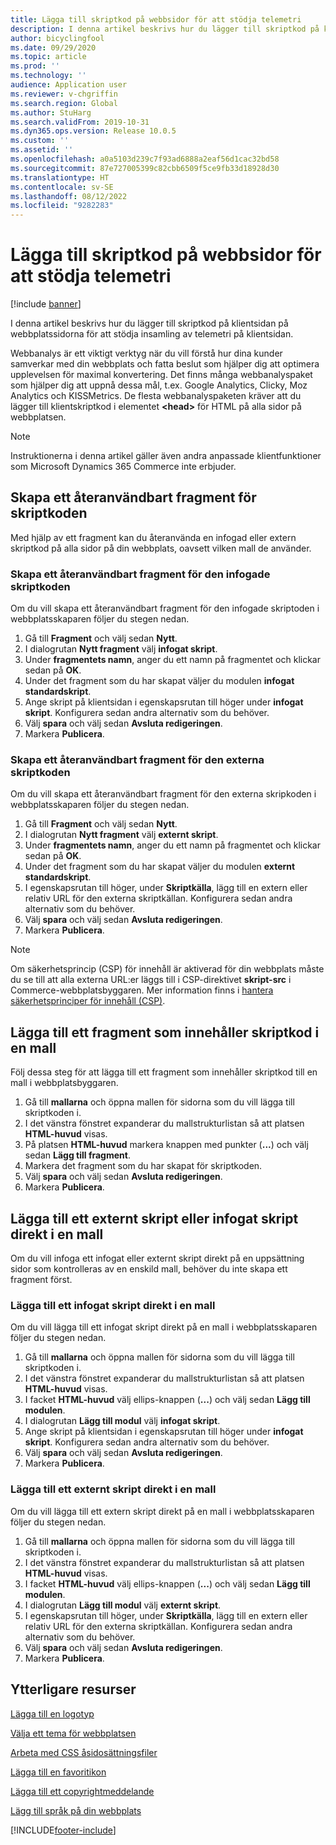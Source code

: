 ```yaml
---
title: Lägga till skriptkod på webbsidor för att stödja telemetri
description: I denna artikel beskrivs hur du lägger till skriptkod på klientsidan på webbplatssidorna för att stödja insamling av telemetri på klientsidan.
author: bicyclingfool
ms.date: 09/29/2020
ms.topic: article
ms.prod: ''
ms.technology: ''
audience: Application user
ms.reviewer: v-chgriffin
ms.search.region: Global
ms.author: StuHarg
ms.search.validFrom: 2019-10-31
ms.dyn365.ops.version: Release 10.0.5
ms.custom: ''
ms.assetid: ''
ms.openlocfilehash: a0a5103d239c7f93ad6888a2eaf56d1cac32bd58
ms.sourcegitcommit: 87e727005399c82cbb6509f5ce9fb33d18928d30
ms.translationtype: HT
ms.contentlocale: sv-SE
ms.lasthandoff: 08/12/2022
ms.locfileid: "9282283"
---
```

# <a name="add-script-code-to-site-pages-to-support-telemetry"></a>Lägga till skriptkod på webbsidor för att stödja telemetri

[!include [banner](includes/banner.md)]

I denna artikel beskrivs hur du lägger till skriptkod på klientsidan på webbplatssidorna för att stödja insamling av telemetri på klientsidan.

Webbanalys är ett viktigt verktyg när du vill förstå hur dina kunder samverkar med din webbplats och fatta beslut som hjälper dig att optimera upplevelsen för maximal konvertering. Det finns många webbanalyspaket som hjälper dig att uppnå dessa mål, t.ex. Google Analytics, Clicky, Moz Analytics och KISSMetrics. De flesta webbanalyspaketen kräver att du lägger till klientskriptkod i elementet **\<head\>** för HTML på alla sidor på webbplatsen.

> [!NOTE]
> Instruktionerna i denna artikel gäller även andra anpassade klientfunktioner som Microsoft Dynamics 365 Commerce inte erbjuder.

## <a name="create-a-reusable-fragment-for-your-script-code"></a>Skapa ett återanvändbart fragment för skriptkoden

Med hjälp av ett fragment kan du återanvända en infogad eller extern skriptkod på alla sidor på din webbplats, oavsett vilken mall de använder.

### <a name="create-a-reusable-fragment-for-your-inline-script-code"></a>Skapa ett återanvändbart fragment för den infogade skriptkoden

Om du vill skapa ett återanvändbart fragment för den infogade skriptoden i webbplatsskaparen följer du stegen nedan.

1. Gå till **Fragment** och välj sedan **Nytt**.
1. I dialogrutan **Nytt fragment** välj **infogat skript**.
1. Under **fragmentets namn**, anger du ett namn på fragmentet och klickar sedan på **OK**.
1. Under det fragment som du har skapat väljer du modulen **infogat standardskript**.
1. Ange skript på klientsidan i egenskapsrutan till höger under **infogat skript**. Konfigurera sedan andra alternativ som du behöver.
1. Välj **spara** och välj sedan **Avsluta redigeringen**.
1. Markera **Publicera**.

### <a name="create-a-reusable-fragment-for-your-external-script-code"></a>Skapa ett återanvändbart fragment för den externa skriptkoden

Om du vill skapa ett återanvändbart fragment för den externa skripkoden i webbplatsskaparen följer du stegen nedan.

1. Gå till **Fragment** och välj sedan **Nytt**.
1. I dialogrutan **Nytt fragment** välj **externt skript**.
1. Under **fragmentets namn**, anger du ett namn på fragmentet och klickar sedan på **OK**.
1. Under det fragment som du har skapat väljer du modulen **externt standardskript**.
1. I egenskapsrutan till höger, under **Skriptkälla**, lägg till en extern eller relativ URL för den externa skriptkällan. Konfigurera sedan andra alternativ som du behöver.
1. Välj **spara** och välj sedan **Avsluta redigeringen**.
1. Markera **Publicera**.

> [!NOTE]
> Om säkerhetsprincip (CSP) för innehåll är aktiverad för din webbplats måste du se till att alla externa URL:er läggs till i CSP-direktivet **skript-src** i Commerce-webbplatsbyggaren. Mer information finns i [hantera säkerhetsprinciper för innehåll (CSP)](manage-csp.md).

## <a name="add-a-fragment-that-includes-script-code-to-a-template"></a>Lägga till ett fragment som innehåller skriptkod i en mall

Följ dessa steg för att lägga till ett fragment som innehåller skriptkod till en mall i webbplatsbyggaren.

1. Gå till **mallarna** och öppna mallen för sidorna som du vill lägga till skriptkoden i.
1. I det vänstra fönstret expanderar du mallstrukturlistan så att platsen **HTML-huvud** visas.
1. På platsen **HTML-huvud** markera knappen med punkter (**...**) och välj sedan **Lägg till fragment**.
1. Markera det fragment som du har skapat för skriptkoden.
1. Välj **spara** och välj sedan **Avsluta redigeringen**.
1. Markera **Publicera**.

## <a name="add-an-external-script-or-inline-script-directly-to-a-template"></a>Lägga till ett externt skript eller infogat skript direkt i en mall

Om du vill infoga ett infogat eller externt skript direkt på en uppsättning sidor som kontrolleras av en enskild mall, behöver du inte skapa ett fragment först.

### <a name="add-an-inline-script-directly-to-a-template"></a>Lägga till ett infogat skript direkt i en mall

Om du vill lägga till ett infogat skript direkt på en mall i webbplatsskaparen följer du stegen nedan.

1. Gå till **mallarna** och öppna mallen för sidorna som du vill lägga till skriptkoden i.
1. I det vänstra fönstret expanderar du mallstrukturlistan så att platsen **HTML-huvud** visas.
1. I facket **HTML-huvud** välj ellips-knappen (**...**) och välj sedan **Lägg till modulen**.
1. I dialogrutan **Lägg till modul** välj **infogat skript**.
1. Ange skript på klientsidan i egenskapsrutan till höger under **infogat skript**. Konfigurera sedan andra alternativ som du behöver.
1. Välj **spara** och välj sedan **Avsluta redigeringen**.
1. Markera **Publicera**.

### <a name="add-an-external-script-directly-to-a-template"></a>Lägga till ett externt skript direkt i en mall

Om du vill lägga till ett extern skript direkt på en mall i webbplatsskaparen följer du stegen nedan.

1. Gå till **mallarna** och öppna mallen för sidorna som du vill lägga till skriptkoden i.
1. I det vänstra fönstret expanderar du mallstrukturlistan så att platsen **HTML-huvud** visas.
1. I facket **HTML-huvud** välj ellips-knappen (**...**) och välj sedan **Lägg till modulen**.
1. I dialogrutan **Lägg till modul** välj **externt skript**.
1. I egenskapsrutan till höger, under **Skriptkälla**, lägg till en extern eller relativ URL för den externa skriptkällan. Konfigurera sedan andra alternativ som du behöver.
1. Välj **spara** och välj sedan **Avsluta redigeringen**.
1. Markera **Publicera**.

## <a name="additional-resources"></a>Ytterligare resurser

[Lägga till en logotyp](add-logo.md)

[Välja ett tema för webbplatsen](select-site-theme.md)

[Arbeta med CSS åsidosättningsfiler](css-override-files.md)

[Lägga till en favoritikon](add-favicon.md)

[Lägga till ett copyrightmeddelande](add-copyright-notice.md)

[Lägg till språk på din webbplats](add-languages-to-site.md)


[!INCLUDE[footer-include](../includes/footer-banner.md)]
